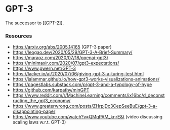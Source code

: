 # GPT-3

The successor to [[GPT-2]].

### Resources

- https://arxiv.org/abs/2005.14165 (GPT-3 paper)
- https://leogao.dev/2020/05/29/GPT-3-A-Brief-Summary/
- https://maraoz.com/2020/07/18/openai-gpt3/
- https://minimaxir.com/2020/07/gpt3-expectations/
- https://www.gwern.net/GPT-3
- https://lacker.io/ai/2020/07/06/giving-gpt-3-a-turing-test.html
- https://jalammar.github.io/how-gpt3-works-visualizations-animations/
- https://pagestlabs.substack.com/p/gpt-3-and-a-typology-of-hype
- https://github.com/karpathy/minGPT
- https://www.reddit.com/r/MachineLearning/comments/ix16bc/d_deconstructing_the_gpt3_economy/
- https://www.greaterwrong.com/posts/ZHrpjDc3CepSeeBuE/gpt-3-a-disappointing-paper
- https://www.youtube.com/watch?v=QMqPAM_knrE&t (video discussing scaling laws w.r.t. GPT-3)
